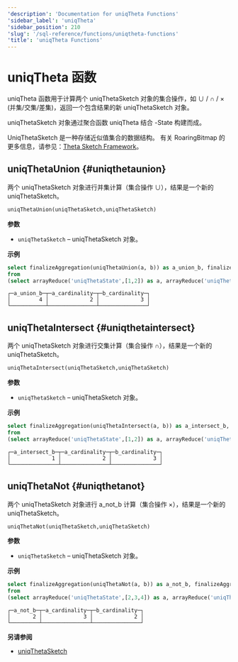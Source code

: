 ```yaml
---
'description': 'Documentation for uniqTheta Functions'
'sidebar_label': 'uniqTheta'
'sidebar_position': 210
'slug': '/sql-reference/functions/uniqtheta-functions'
'title': 'uniqTheta Functions'
---
```





# uniqTheta 函数

uniqTheta 函数用于计算两个 uniqThetaSketch 对象的集合操作，如 ∪ / ∩ / × (并集/交集/差集)，返回一个包含结果的新 uniqThetaSketch 对象。

uniqThetaSketch 对象通过聚合函数 uniqTheta 结合 -State 构建而成。

UniqThetaSketch 是一种存储近似值集合的数据结构。
有关 RoaringBitmap 的更多信息，请参见：[Theta Sketch Framework](https://datasketches.apache.org/docs/Theta/ThetaSketchFramework.html)。

## uniqThetaUnion {#uniqthetaunion}

两个 uniqThetaSketch 对象进行并集计算（集合操作 ∪），结果是一个新的 uniqThetaSketch。

```sql
uniqThetaUnion(uniqThetaSketch,uniqThetaSketch)
```

**参数**

- `uniqThetaSketch` – uniqThetaSketch 对象。

**示例**

```sql
select finalizeAggregation(uniqThetaUnion(a, b)) as a_union_b, finalizeAggregation(a) as a_cardinality, finalizeAggregation(b) as b_cardinality
from
(select arrayReduce('uniqThetaState',[1,2]) as a, arrayReduce('uniqThetaState',[2,3,4]) as b );
```

```text
┌─a_union_b─┬─a_cardinality─┬─b_cardinality─┐
│         4 │             2 │             3 │
└───────────┴───────────────┴───────────────┘
```

## uniqThetaIntersect {#uniqthetaintersect}

两个 uniqThetaSketch 对象进行交集计算（集合操作 ∩），结果是一个新的 uniqThetaSketch。

```sql
uniqThetaIntersect(uniqThetaSketch,uniqThetaSketch)
```

**参数**

- `uniqThetaSketch` – uniqThetaSketch 对象。

**示例**

```sql
select finalizeAggregation(uniqThetaIntersect(a, b)) as a_intersect_b, finalizeAggregation(a) as a_cardinality, finalizeAggregation(b) as b_cardinality
from
(select arrayReduce('uniqThetaState',[1,2]) as a, arrayReduce('uniqThetaState',[2,3,4]) as b );
```

```text
┌─a_intersect_b─┬─a_cardinality─┬─b_cardinality─┐
│             1 │             2 │             3 │
└───────────────┴───────────────┴───────────────┘
```

## uniqThetaNot {#uniqthetanot}

两个 uniqThetaSketch 对象进行 a_not_b 计算（集合操作 ×），结果是一个新的 uniqThetaSketch。

```sql
uniqThetaNot(uniqThetaSketch,uniqThetaSketch)
```

**参数**

- `uniqThetaSketch` – uniqThetaSketch 对象。

**示例**

```sql
select finalizeAggregation(uniqThetaNot(a, b)) as a_not_b, finalizeAggregation(a) as a_cardinality, finalizeAggregation(b) as b_cardinality
from
(select arrayReduce('uniqThetaState',[2,3,4]) as a, arrayReduce('uniqThetaState',[1,2]) as b );
```

```text
┌─a_not_b─┬─a_cardinality─┬─b_cardinality─┐
│       2 │             3 │             2 │
└─────────┴───────────────┴───────────────┘
```

**另请参阅**

- [uniqThetaSketch](/sql-reference/aggregate-functions/reference/uniqthetasketch)
